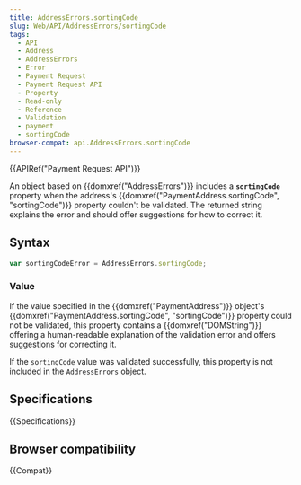 ```yaml
---
title: AddressErrors.sortingCode
slug: Web/API/AddressErrors/sortingCode
tags:
  - API
  - Address
  - AddressErrors
  - Error
  - Payment Request
  - Payment Request API
  - Property
  - Read-only
  - Reference
  - Validation
  - payment
  - sortingCode
browser-compat: api.AddressErrors.sortingCode
---
```

{{APIRef("Payment Request API")}}

An object based on {{domxref("AddressErrors")}} includes a **`sortingCode`** property when the address's {{domxref("PaymentAddress.sortingCode", "sortingCode")}} property couldn't be validated. The returned string explains the error and should offer suggestions for how to correct it.

## Syntax

```js
var sortingCodeError = AddressErrors.sortingCode;
```

### Value

If the value specified in the {{domxref("PaymentAddress")}} object's {{domxref("PaymentAddress.sortingCode", "sortingCode")}} property could not be validated, this property contains a {{domxref("DOMString")}} offering a human-readable explanation of the validation error and offers suggestions for correcting it.

If the `sortingCode` value was validated successfully, this property is not included in the `AddressErrors` object.

## Specifications

{{Specifications}}

## Browser compatibility

{{Compat}}
